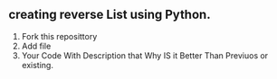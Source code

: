 ## creating reverse List using Python.
1. Fork this reposittory
2. Add file 
3. Your Code With Description that Why IS it Better Than  Previuos or existing.
